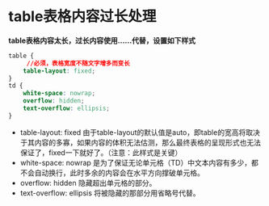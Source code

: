 # table表格内容过长处理

**table表格内容太长，过长内容使用......代替，设置如下样式**

``` css
table {
     //必须，表格宽度不随文字增多而变长
    table-layout: fixed;
}
td {
    white-space: nowrap;
    overflow: hidden;
    text-overflow: ellipsis;
}
```

* table-layout: fixed 由于table-layout的默认值是auto，即table的宽高将取决于其内容的多寡，如果内容的体积无法估测，那么最终表格的呈现形式也无法保证了，fixed一下就好了。（注意：此样式是关键）
* white-space: nowrap 是为了保证无论单元格（TD）中文本内容有多少，都不会自动换行，此时多余的内容会在水平方向撑破单元格。
* overflow: hidden 隐藏超出单元格的部分。
* text-overflow: ellipsis 将被隐藏的那部分用省略号代替。